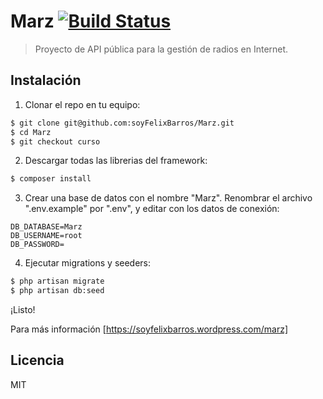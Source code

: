 # Marz [![Build Status](https://travis-ci.org/soyFelixBarros/Marz.svg?branch=curso)](https://travis-ci.org/soyFelixBarros/Marz)

> Proyecto de API pública para la gestión de radios en Internet.

## Instalación
1) Clonar el repo en tu equipo:
```sh
$ git clone git@github.com:soyFelixBarros/Marz.git
$ cd Marz
$ git checkout curso
```
2) Descargar todas las librerias del framework:
```sh
$ composer install
```
3) Crear una base de datos con el nombre "Marz". Renombrar el archivo ".env.example" por ".env", y editar con los datos de conexión:
```
DB_DATABASE=Marz
DB_USERNAME=root
DB_PASSWORD=
```
4) Ejecutar migrations y seeders:
```sh
$ php artisan migrate
$ php artisan db:seed
```
¡Listo!

Para más información [https://soyfelixbarros.wordpress.com/marz]

Licencia
----
MIT
